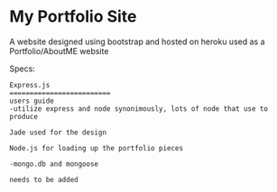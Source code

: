 # My Portfolio Site

A website designed using bootstrap and hosted on heroku used as a Portfolio/AboutME website

Specs:
	

	Express.js
	=========================
	users guide
	-utilize express and node synonimously, lots of node that use to produce 

	Jade used for the design

	Node.js for loading up the portfolio pieces
	
	-mongo.db and mongoose
	
	needs to be added



